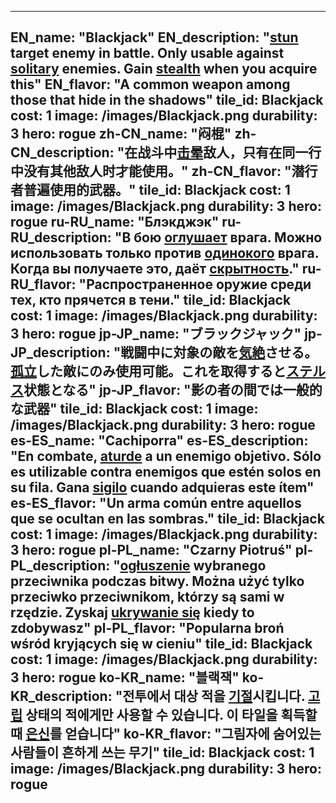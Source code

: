 ---

EN_name: "Blackjack"
EN_description: "<u>stun</u> target enemy in battle. Only usable against <u>solitary</u> enemies. Gain <u>stealth</u> when you acquire this"
EN_flavor: "A common weapon among those that hide in the shadows"
tile_id: Blackjack
cost: 1
image: /images/Blackjack.png
durability: 3
hero: rogue
zh-CN_name: "闷棍"
zh-CN_description: "在战斗中<u>击晕</u>敌人，只有在同一行中没有其他敌人时才能使用。"
zh-CN_flavor: "潜行者普遍使用的武器。"
tile_id: Blackjack
cost: 1
image: /images/Blackjack.png
durability: 3
hero: rogue
ru-RU_name: "Блэкджэк"
ru-RU_description: "В бою <u>оглушает</u> врага. Можно использовать только против <u>одинокого</u> врага. Когда вы получаете это, даёт <u>скрытность</u>."
ru-RU_flavor: "Распространенное оружие среди тех, кто прячется в тени."
tile_id: Blackjack
cost: 1
image: /images/Blackjack.png
durability: 3
hero: rogue
jp-JP_name: "ブラックジャック"
jp-JP_description: "戦闘中に対象の敵を<u>気絶</u>させる。<u>孤立</u>した敵にのみ使用可能。これを取得すると<u>ステルス</u>状態となる"
jp-JP_flavor: "影の者の間では一般的な武器"
tile_id: Blackjack
cost: 1
image: /images/Blackjack.png
durability: 3
hero: rogue
es-ES_name: "Cachiporra"
es-ES_description: "En combate, <u>aturde</u> a un enemigo objetivo. Sólo es utilizable contra enemigos que estén solos en su fila. Gana <u>sigilo</u> cuando adquieras este ítem"
es-ES_flavor: "Un arma común entre aquellos que se ocultan en las sombras."
tile_id: Blackjack
cost: 1
image: /images/Blackjack.png
durability: 3
hero: rogue
pl-PL_name: "Czarny Piotruś"
pl-PL_description: "<u>ogłuszenie</u> wybranego przeciwnika podczas bitwy. Można użyć tylko przeciwko przeciwnikom, którzy są sami w rzędzie. Zyskaj <u>ukrywanie się</u> kiedy to zdobywasz"
pl-PL_flavor: "Popularna broń wśród kryjących się w cieniu"
tile_id: Blackjack
cost: 1
image: /images/Blackjack.png
durability: 3
hero: rogue
ko-KR_name: "블랙잭"
ko-KR_description: "전투에서 대상 적을 <u>기절</u>시킵니다. <u>고립</u> 상태의 적에게만 사용할 수 있습니다. 이 타일을 획득할 때 <u>은신</u>를 얻습니다"
ko-KR_flavor: "그림자에 숨어있는 사람들이 흔하게 쓰는 무기"
tile_id: Blackjack
cost: 1
image: /images/Blackjack.png
durability: 3
hero: rogue
---